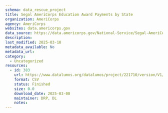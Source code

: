 ```yaml
---
schema: data_rescue_project 
title: Segal AmeriCorps Education Award Payments by State
organization: AmeriCorps
agency: AmeriCorps
websites: data.americorps.gov
data_source: https://data.americorps.gov/National-Service/Segal-AmeriCorps-Education-Award-Payments-by-State/dz6i-y5ak
description: 
last_modified: 2025-03-10
metadata_available: No
metadata_url: 
category:
  - Uncategorized
resources:
  - id: 383
    url: https://www.datalumos.org/datalumos/project/221710/version/V1/view
    format: CSV
    status: Finished
    size: 0.0
    download_date: 2025-03-08
    maintainer: DRP, DL
    notes: 
---
```

